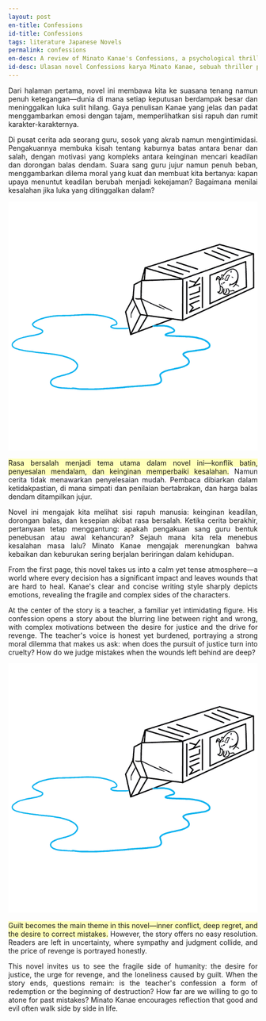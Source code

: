 ```yaml
---
layout: post
en-title: Confessions
id-title: Confessions
tags: literature Japanese Novels
permalink: confessions
en-desc: A review of Minato Kanae's Confessions, a psychological thriller that explores the dark depths of revenge, guilt, and the human condition.
id-desc: Ulasan novel Confessions karya Minato Kanae, sebuah thriller psikologis yang mengeksplorasi kedalaman gelap balas dendam, rasa bersalah, dan kondisi manusia.
---
```


<div style="text-align: justify;" data-lang="id" class="hidden">
<p style="text-align: justify;">Dari halaman pertama, novel ini membawa kita ke suasana tenang namun penuh
    ketegangan—dunia di mana setiap keputusan
    berdampak besar dan meninggalkan luka sulit hilang. Gaya penulisan Kanae yang jelas dan padat menggambarkan emosi
    dengan
    tajam, memperlihatkan sisi rapuh dan rumit karakter-karakternya.</p>

<p style="text-align: justify;">Di pusat cerita ada seorang guru, sosok yang akrab namun mengintimidasi. Pengakuannya
    membuka kisah tentang kaburnya
    batas antara benar dan salah, dengan motivasi yang kompleks antara keinginan mencari keadilan dan dorongan balas
    dendam.
    Suara sang guru jujur namun penuh beban, menggambarkan dilema moral yang kuat dan membuat kita bertanya: kapan upaya
    menuntut keadilan berubah menjadi kekejaman? Bagaimana menilai kesalahan jika luka yang ditinggalkan dalam?</p>
<img src="assets/img/209146bf6509867131e1b75d07498d150bd48e53f0f4d907b11024fac3f6329e.webp" alt="Spilt Milk">
<p style="text-align: justify;"><span style="background-color: rgb(255, 255, 185);">Rasa bersalah menjadi tema utama
        dalam novel ini—konflik batin, penyesalan mendalam, dan
        keinginan memperbaiki
        kesalahan.</span> Namun cerita tidak menawarkan penyelesaian mudah. Pembaca dibiarkan dalam ketidakpastian, di
    mana simpati
    dan
    penilaian bertabrakan, dan harga balas dendam ditampilkan jujur.</p>

<p style="text-align: justify;">Novel ini mengajak kita melihat sisi rapuh manusia: keinginan keadilan, dorongan balas,
    dan kesepian akibat rasa
    bersalah. Ketika cerita berakhir, pertanyaan tetap menggantung: apakah pengakuan sang guru bentuk penebusan atau
    awal
    kehancuran? Sejauh mana kita rela menebus kesalahan masa lalu? Minato Kanae mengajak merenungkan bahwa kebaikan dan
    keburukan sering berjalan beriringan dalam kehidupan.</p>
</div>

<div style="text-align: justify;" data-lang="en">
<p style="text-align: justify;">From the first page, this novel takes us into a calm yet tense atmosphere—a world where every decision has a significant impact and leaves wounds that are hard to heal. Kanae's clear and concise writing style sharply depicts emotions, revealing the fragile and complex sides of the characters.</p>

<p style="text-align: justify;">At the center of the story is a teacher, a familiar yet intimidating figure. His confession opens a story about the blurring line between right and wrong, with complex motivations between the desire for justice and the drive for revenge. The teacher's voice is honest yet burdened, portraying a strong moral dilemma that makes us ask: when does the pursuit of justice turn into cruelty? How do we judge mistakes when the wounds left behind are deep?</p>
<img src="assets/img/209146bf6509867131e1b75d07498d150bd48e53f0f4d907b11024fac3f6329e.webp" alt="Spilt Milk">
<p style="text-align: justify;"><span style="background-color: rgb(255, 255, 185);">Guilt becomes the main theme in this novel—inner conflict, deep regret, and the desire to correct mistakes.</span> However, the story offers no easy resolution. Readers are left in uncertainty, where sympathy and judgment collide, and the price of revenge is portrayed honestly.</p>

<p style="text-align: justify;">This novel invites us to see the fragile side of humanity: the desire for justice, the urge for revenge, and the loneliness caused by guilt. When the story ends, questions remain: is the teacher's confession a form of redemption or the beginning of destruction? How far are we willing to go to atone for past mistakes? Minato Kanae encourages reflection that good and evil often walk side by side in life.</p>
</div>
